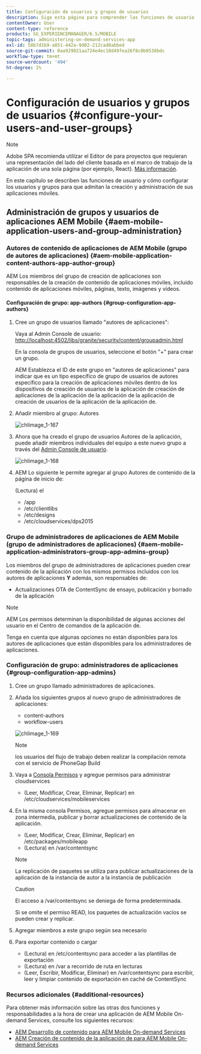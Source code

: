 ```yaml
---
title: Configuración de usuarios y grupos de usuarios
description: Siga esta página para comprender las funciones de usuario y cómo configurar los usuarios y grupos para que admitan la creación y administración de la aplicación de Mobile On-Demand Services.
contentOwner: User
content-type: reference
products: SG_EXPERIENCEMANAGER/6.5/MOBILE
topic-tags: administering-on-demand-services-app
exl-id: 58b7d1b9-a851-442a-9d02-212cad8abbed
source-git-commit: 0aa929021aa724e4ec18d49fea26f8c0b0538bdc
workflow-type: tm+mt
source-wordcount: '494'
ht-degree: 1%

---
```


# Configuración de usuarios y grupos de usuarios {#configure-your-users-and-user-groups}

>[!NOTE]
>
>Adobe SPA recomienda utilizar el Editor de para proyectos que requieran una representación del lado del cliente basada en el marco de trabajo de la aplicación de una sola página (por ejemplo, React). [Más información](/help/sites-developing/spa-overview.md).

En este capítulo se describen las funciones de usuario y cómo configurar los usuarios y grupos para que admitan la creación y administración de sus aplicaciones móviles.

## Administración de grupos y usuarios de aplicaciones AEM Mobile {#aem-mobile-application-users-and-group-administration}

### Autores de contenido de aplicaciones de AEM Mobile (grupo de autores de aplicaciones) {#aem-mobile-application-content-authors-app-author-group}

AEM Los miembros del grupo de creación de aplicaciones son responsables de la creación de contenido de aplicaciones móviles, incluido contenido de aplicaciones móviles, páginas, texto, imágenes y vídeos.

#### Configuración de grupo: app-authors {#group-configuration-app-authors}

1. Cree un grupo de usuarios llamado &quot;autores de aplicaciones&quot;:

   Vaya al Admin Console de usuario: [http://localhost:4502/libs/granite/security/content/groupadmin.html](http://localhost:4502/libs/granite/security/content/groupadmin.html)

   En la consola de grupos de usuarios, seleccione el botón &quot;+&quot; para crear un grupo.

   AEM Establezca el ID de este grupo en &quot;autores de aplicaciones&quot; para indicar que es un tipo específico de grupo de usuarios de autores específico para la creación de aplicaciones móviles dentro de los dispositivos de creación de usuarios de la aplicación de creación de aplicaciones de la aplicación de la aplicación de la aplicación de creación de usuarios de la aplicación de la aplicación de.

1. Añadir miembro al grupo: Autores

   ![chlimage_1-167](assets/chlimage_1-167.png)

1. Ahora que ha creado el grupo de usuarios Autores de la aplicación, puede añadir miembros individuales del equipo a este nuevo grupo a través del [Admin Console de usuario](http://localhost:4502/libs/granite/security/content/useradmin.md).

   ![chlimage_1-168](assets/chlimage_1-168.png)

1. AEM Lo siguiente le permite agregar al grupo Autores de contenido de la página de inicio de:

   (Lectura) el

   * /app
   * /etc/clientlibs
   * /etc/designs
   * /etc/cloudservices/dps2015

### Grupo de administradores de aplicaciones de AEM Mobile (grupo de administradores de aplicaciones) {#aem-mobile-application-administrators-group-app-admins-group}

Los miembros del grupo de administradores de aplicaciones pueden crear contenido de la aplicación con los mismos permisos incluidos con los autores de aplicaciones **Y** además, son responsables de:

* Actualizaciones OTA de ContentSync de ensayo, publicación y borrado de la aplicación

>[!NOTE]
>
>AEM Los permisos determinan la disponibilidad de algunas acciones del usuario en el Centro de comandos de la aplicación de.
>
>Tenga en cuenta que algunas opciones no están disponibles para los autores de aplicaciones que están disponibles para los administradores de aplicaciones.

### Configuración de grupo: administradores de aplicaciones {#group-configuration-app-admins}

1. Cree un grupo llamado administradores de aplicaciones.
1. Añada los siguientes grupos al nuevo grupo de administradores de aplicaciones:

   * content-authors
   * workflow-users

   ![chlimage_1-169](assets/chlimage_1-169.png)

   >[!NOTE]
   >
   >los usuarios del flujo de trabajo deben realizar la compilación remota con el servicio de PhoneGap Build

1. Vaya a [Consola Permisos](http://localhost:4502/useradmin) y agregue permisos para administrar cloudservices

   * (Leer, Modificar, Crear, Eliminar, Replicar) en /etc/cloudservices/mobileservices

1. En la misma consola Permisos, agregue permisos para almacenar en zona intermedia, publicar y borrar actualizaciones de contenido de la aplicación.

   * (Leer, Modificar, Crear, Eliminar, Replicar) en /etc/packages/mobileapp
   * (Lectura) en /var/contentsync

   >[!NOTE]
   >
   >La replicación de paquetes se utiliza para publicar actualizaciones de la aplicación de la instancia de autor a la instancia de publicación

   >[!CAUTION]
   >
   >El acceso a /var/contentsync se deniega de forma predeterminada.
   >
   >Si se omite el permiso READ, los paquetes de actualización vacíos se pueden crear y replicar.

1. Agregar miembros a este grupo según sea necesario
1. Para exportar contenido o cargar

   * (Lectura) en /etc/contentsync para acceder a las plantillas de exportación
   * (Lectura) en /var a recorrido de ruta en lecturas
   * (Leer, Escribir, Modificar, Eliminar) en /var/contentsync para escribir, leer y limpiar contenido de exportación en caché de ContentSync

### Recursos adicionales {#additional-resources}

Para obtener más información sobre las otras dos funciones y responsabilidades a la hora de crear una aplicación de AEM Mobile On-demand Services, consulte los siguientes recursos:

* [AEM Desarrollo de contenido para AEM Mobile On-demand Services](/help/mobile/aem-mobile-on-demand.md)
* [AEM Creación de contenido de la aplicación de para AEM Mobile On-demand Services](/help/mobile/mobile-apps-ondemand.md)

